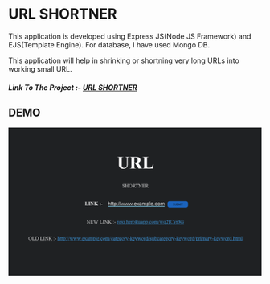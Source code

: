 # URL SHORTNER
This application is developed using Express JS(Node JS Framework) and EJS(Template Engine). For database, I have used Mongo DB.

This application will help in shrinking or shortning very long URLs into working small URL.

##### Link To The Project :- <a href='https://rexi.herokuapp.com/'>URL SHORTNER</a>


## DEMO

<img src='./Demo/DemoURL.png'>